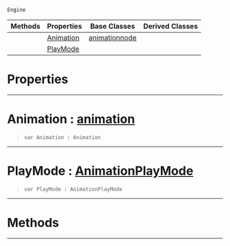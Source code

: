  `Engine`

|Methods|Properties|Base Classes|Derived Classes|
|---|---|---|---|
| |[ Animation](https://github.com/ZilchEngine/ZilchDocs/blob/master/code_reference/class_reference/basicanimation.md#animation-zilch-engine-do)|[animationnode](https://github.com/ZilchEngine/ZilchDocs/blob/master/code_reference/class_reference/animationnode.md)| |
| |[ PlayMode](https://github.com/ZilchEngine/ZilchDocs/blob/master/code_reference/class_reference/basicanimation.md#playmode-zilch-engine-doc)| | |


 #  Properties


---  
 #  Animation : [animation](https://github.com/ZilchEngine/ZilchDocs/blob/master/code_reference/class_reference/animation.md)

> 
> ``` lang=cpp, name=Nada
> var Animation : Animation


---  
 #  PlayMode : [AnimationPlayMode](https://github.com/ZilchEngine/ZilchDocs/blob/master/code_reference/enum_reference.md#animationplaymode)

> 
> ``` lang=cpp, name=Nada
> var PlayMode : AnimationPlayMode


---  
 #  Methods


---  
 

 
